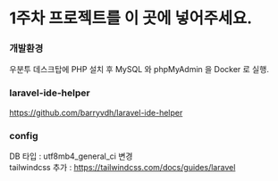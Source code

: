 # 1주차 프로젝트를 이 곳에 넣어주세요.

### 개발환경 
우분투 데스크탑에 PHP 설치 후 MySQL 와 phpMyAdmin 을 Docker 로 실행. 


### laravel-ide-helper
https://github.com/barryvdh/laravel-ide-helper

### config 
DB 타입 : utf8mb4_general_ci 변경  	
tailwindcss 추가 : https://tailwindcss.com/docs/guides/laravel  
